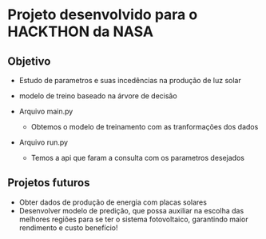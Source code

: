 # Projeto desenvolvido para o HACKTHON da NASA

## Objetivo
* Estudo de parametros e suas incedências na produção de luz solar

* modelo de treino baseado na árvore de decisão

* Arquivo main.py
    * Obtemos o modelo de treinamento com as tranformações dos dados
* Arquivo run.py
    * Temos a api que faram a consulta com os parametros desejados 

## Projetos futuros
* Obter dados de produção de energia com placas solares
* Desenvolver modelo de predição, que possa auxiliar na escolha das melhores regiões para se ter o sistema fotovoltaico, garantindo maior rendimento e custo benefício!